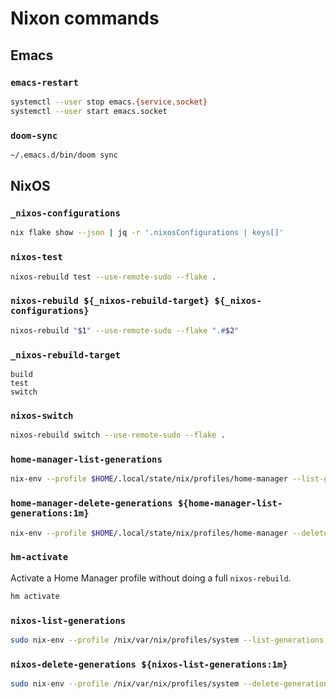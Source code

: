 # Nixon commands

## Emacs

### `emacs-restart`

```bash
systemctl --user stop emacs.{service,socket}
systemctl --user start emacs.socket
```

### `doom-sync`

```bash
~/.emacs.d/bin/doom sync
```

## NixOS

### `_nixos-configurations`

```bash
nix flake show --json | jq -r '.nixosConfigurations | keys[]'
```

### `nixos-test`

```bash
nixos-rebuild test --use-remote-sudo --flake .
```

### `nixos-rebuild ${_nixos-rebuild-target} ${_nixos-configurations}`

```bash
nixos-rebuild "$1" --use-remote-sudo --flake ".#$2"
```

### `_nixos-rebuild-target`

```plain
build
test
switch
```

### `nixos-switch`

```bash
nixos-rebuild switch --use-remote-sudo --flake .
```

### `home-manager-list-generations`

```bash
nix-env --profile $HOME/.local/state/nix/profiles/home-manager --list-generations
```

### `home-manager-delete-generations ${home-manager-list-generations:1m}`

```bash
nix-env --profile $HOME/.local/state/nix/profiles/home-manager --delete-generations "$@"
```

### `hm-activate`

Activate a Home Manager profile without doing a full `nixos-rebuild`.

```bash
hm activate
```

### `nixos-list-generations`

```bash
sudo nix-env --profile /nix/var/nix/profiles/system --list-generations
```

### `nixos-delete-generations ${nixos-list-generations:1m}`

```bash
sudo nix-env --profile /nix/var/nix/profiles/system --delete-generations "$@"
```

